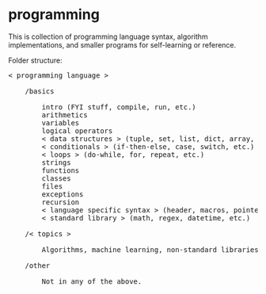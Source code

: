 # programming

This is collection of programming language syntax, algorithm implementations, and smaller programs for self-learning or reference.

Folder structure:

<pre>
< programming language >
        
	/basics
            
        intro (FYI stuff, compile, run, etc.)
		arithmetics
		variables
		logical operators
    	< data structures > (tuple, set, list, dict, array, etc.)
    	< conditionals > (if-then-else, case, switch, etc.)
    	< loops > (do-while, for, repeat, etc.)
    	strings
    	functions
    	classes
    	files
    	exceptions
    	recursion
    	< language specific syntax > (header, macros, pointers, memory management, etc.)
    	< standard library > (math, regex, datetime, etc.)

    /< topics >
        
        Algorithms, machine learning, non-standard libraries. Name topics according to usage in language (i.e. Data Science, Machine Learning for Python).

    /other
        
        Not in any of the above.
</pre>
